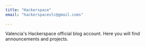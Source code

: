 ```yaml
---
title: "Hackerspace"
email: "hackerspacevlc@gmail.coms"
 
---
```


Valencia's Hackerspace official blog account. Here you will find announcements and projects.